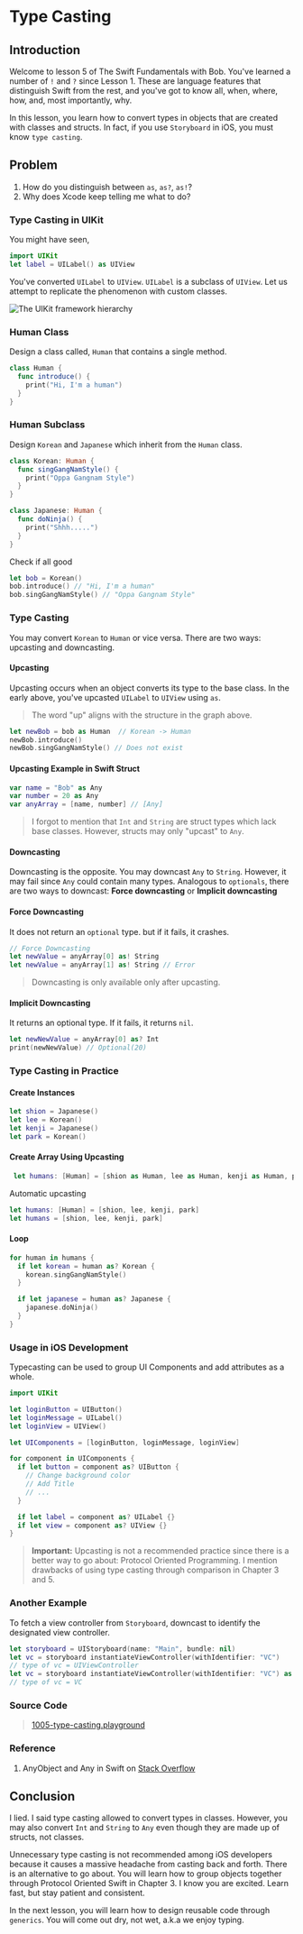 # Type Casting
## Introduction
Welcome to lesson 5 of The Swift Fundamentals with Bob. You've learned a number of `!` and `?` since Lesson 1. These are language features that distinguish Swift from the rest, and you've got to know all, when, where, how, and, most importantly, why.

In this lesson, you learn how to convert types in objects that are created with classes and structs. In fact, if you use `Storyboard` in iOS, you must know `type casting`.

## Problem
  1. How do you distinguish between `as`, `as?`, `as!`?
  2. Why does Xcode keep telling me what to do?

### Type Casting in UIKit
You might have seen,

```swift
import UIKit
let label = UILabel() as UIView
```
You've converted `UILabel` to `UIView`. `UILabel` is a subclass of `UIView`. Let us attempt to replicate the phenomenon with custom classes.

![The UIKit framework hierarchy](/courses/learn-swift-with-bob/1000-swift-fundamentals/uikit-framework-hierarchy.png)

### Human Class
Design a class called, `Human` that contains a single method.

```swift
class Human {
  func introduce() {
    print("Hi, I'm a human")
  }
}
```

### Human Subclass
Design `Korean` and `Japanese` which inherit from the `Human` class.

```swift
class Korean: Human {
  func singGangNamStyle() {
    print("Oppa Gangnam Style")
  }
}

class Japanese: Human {
  func doNinja() {
    print("Shhh.....")
  }
}
```

Check if all good

```swift
let bob = Korean()
bob.introduce() // "Hi, I'm a human"
bob.singGangNamStyle() // "Oppa Gangnam Style"
```

### Type Casting
You may convert `Korean` to `Human` or vice versa. There are two ways: upcasting and downcasting.

#### Upcasting
Upcasting occurs when an object converts its type to the base class. In the early above, you've upcasted `UILabel` to `UIView` using `as`.

> The word "up" aligns with the structure in the graph above.

```swift
let newBob = bob as Human  // Korean -> Human
newBob.introduce()
newBob.singGangNamStyle() // Does not exist
```

#### Upcasting Example in Swift Struct

```swift
var name = "Bob" as Any
var number = 20 as Any
var anyArray = [name, number] // [Any]
```

> I forgot to mention that `Int` and `String` are struct types which lack base classes. However, structs may only "upcast" to `Any`.


#### Downcasting
Downcasting is the opposite. You may downcast `Any` to `String`. However, it may fail since `Any` could contain many types. Analogous to `optionals`, there are two ways to downcast: **Force downcasting** or **Implicit downcasting**

#### Force Downcasting
It does not return an `optional` type.  but if it fails, it crashes.

```swift
// Force Downcasting
let newValue = anyArray[0] as! String
let newValue = anyArray[1] as! String // Error
```
> Downcasting is only available only after upcasting.

#### Implicit Downcasting
 It returns an optional type. If it fails, it returns `nil`.

```swift
let newNewValue = anyArray[0] as? Int
print(newNewValue) // Optional(20)
```

### Type Casting in Practice

#### Create Instances

```swift
let shion = Japanese()
let lee = Korean()
let kenji = Japanese()
let park = Korean()
```

#### Create Array Using Upcasting

```swift
 let humans: [Human] = [shion as Human, lee as Human, kenji as Human, park as Human]
```

Automatic upcasting

```swift
let humans: [Human] = [shion, lee, kenji, park]
let humans = [shion, lee, kenji, park]
```

#### Loop

```swift
for human in humans {
  if let korean = human as? Korean {
    korean.singGangNamStyle()
  }

  if let japanese = human as? Japanese {
    japanese.doNinja()
  }
}
```

### Usage in iOS Development
Typecasting can be used to group UI Components and add attributes as a whole.

```swift
import UIKit

let loginButton = UIButton()
let loginMessage = UILabel()
let loginView = UIView()

let UIComponents = [loginButton, loginMessage, loginView]

for component in UIComponents {
  if let button = component as? UIButton {
    // Change background color
    // Add Title
    // ...
  }

  if let label = component as? UILabel {}
  if let view = component as? UIView {}
}
```

> **Important:** Upcasting is not a recommended practice since there is a better way to go about: Protocol Oriented Programming. I mention drawbacks of using type casting through comparison in Chapter 3 and 5.


### Another Example
To fetch a view controller from `Storyboard`, downcast to identify the designated view controller.

```swift
let storyboard = UIStoryboard(name: "Main", bundle: nil)
let vc = storyboard instantiateViewController(withIdentifier: "VC")
// type of vc = UIViewController
let vc = storyboard instantiateViewController(withIdentifier: "VC") as! VC
// type of vc = VC
```

### Source Code
> [1005-type-casting.playground](https://www.dropbox.com/sh/e2ubft7c0wpcfv2/AAADEZ3ajsyjwSNDQAjwDsMfa?dl=0)

### Reference
  1. AnyObject and Any in Swift on [Stack Overflow](http://stackoverflow.com/questions/25809168/anyobject-and-any-in-swift)

## Conclusion
I lied. I said type casting allowed to convert types in classes. However, you may also convert `Int` and `String` to `Any` even though they are made up of structs, not classes.

Unnecessary type casting is not recommended among iOS developers because it causes a massive headache from casting back and forth. There is an alternative to go about. You will learn how to group objects together through Protocol Oriented Swift in Chapter 3. I know you are excited. Learn fast, but stay patient and consistent.

In the next lesson, you will learn how to design reusable code through `generics`. You will come out dry, not wet, a.k.a we enjoy typing.  
